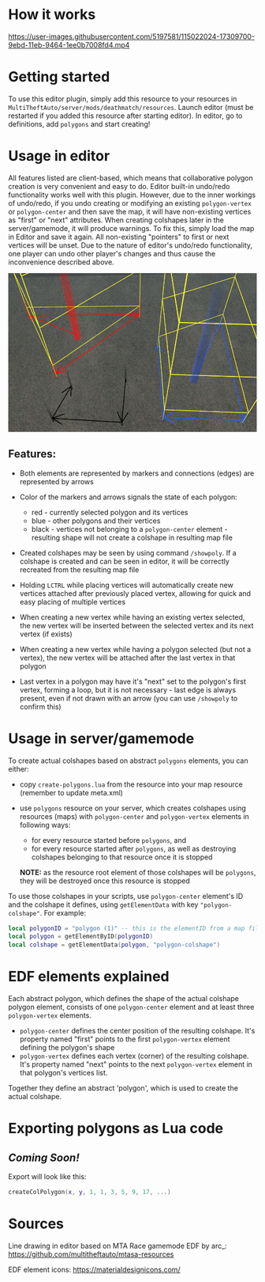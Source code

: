 # How it works
https://user-images.githubusercontent.com/5197581/115022024-17309700-9ebd-11eb-9464-1ee0b7008fd4.mp4

# Getting started
To use this editor plugin, simply add this resource to your resources in
`MultiTheftAuto/server/mods/deathmatch/resources`. Launch editor (must be restarted if
you added this resource after starting editor). In editor, go to definitions, add
`polygons` and start creating!

# Usage in editor
All features listed are client-based, which means that collaborative polygon creation
is very convenient and easy to do. Editor built-in undo/redo functionality works well
with this plugin. However, due to the inner workings of undo/redo, if you undo creating
or modifying an existing `polygon-vertex` or `polygon-center` and then save the map, it
will have non-existing vertices as "first" or "next" attributes. When creating colshapes
later in the server/gamemode, it will produce warnings. To fix this, simply load the map
in Editor and save it again. All non-existing "pointers" to first or next vertices will
be unset. Due to the nature of editor's undo/redo functionality, one player can undo
other player's changes and thus cause the inconvenience described above.

![colors](readme-images/colors.png)

## Features:
- Both elements are represented by markers and connections (edges) are represented by
arrows

- Color of the markers and arrows signals the state of each polygon:
    - red - currently selected polygon and its vertices
    - blue - other polygons and their vertices
    - black - vertices not belonging to a `polygon-center` element - resulting shape
    will not create a colshape in resulting map file

- Created colshapes may be seen by using command `/showpoly`. If a colshape is created
and can be seen in editor, it will be correctly recreated from the resulting map file

- Holding `LCTRL` while placing vertices will automatically create new vertices attached
after previously placed vertex, allowing for quick and easy placing of multiple vertices

- When creating a new vertex while having an existing vertex selected, the new vertex
will be inserted between the selected vertex and its next vertex (if exists)

- When creating a new vertex while having a polygon selected (but not a vertex), the new
vertex will be attached after the last vertex in that polygon

- Last vertex in a polygon may have it's "next" set to the polygon's first vertex,
forming a loop, but it is not necessary - last edge is always present, even if not drawn
with an arrow (you can use `/showpoly` to confirm this)

# Usage in server/gamemode
To create actual colshapes based on abstract `polygons` elements, you can either:

- copy `create-polygons.lua` from the resource into your map resource (remember
to update meta.xml)

- use `polygons` resource on your server, which creates colshapes using resources (maps)
with `polygon-center` and `polygon-vertex` elements in following ways:
    - for every resource started before `polygons`, and
    - for every resource started after `polygons`, as well as destroying colshapes
    belonging to that resource once it is stopped

    **NOTE:** as the resource root element of those colshapes will be `polygons`, they
    will be destroyed once this resource is stopped

To use those colshapes in your scripts, use `polygon-center` element's ID and the
colshape it defines, using `getElementData` with key `"polygon-colshape"`. For example:
```lua
local polygonID = "polygon (1)" -- this is the elementID from a map file
local polygon = getElementByID(polygonID)
local colshape = getElementData(polygon, "polygon-colshape")
```

# EDF elements explained
Each abstract polygon, which defines the shape of the actual colshape polygon element, consists of one `polygon-center` element and at least three `polygon-vertex` elements.

- `polygon-center` defines the center position of the resulting colshape. It's property
named "first" points to the first `polygon-vertex` element defining the polygon's shape
- `polygon-vertex` defines each vertex (corner) of the resulting colshape. It's property
named "next" points to the next `polygon-vertex` element in that polygon's vertices list.

Together they define an abstract 'polygon', which is used to create the actual colshape.

# Exporting polygons as Lua code
## *Coming Soon!*
Export will look like this:
```lua
createColPolygon(x, y, 1, 1, 3, 5, 9, 17, ...)
```

# Sources
Line drawing in editor based on MTA Race gamemode EDF by arc_:
https://github.com/multitheftauto/mtasa-resources

EDF element icons: https://materialdesignicons.com/
